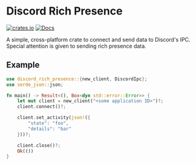 # Discord Rich Presence
[![crates.io](https://img.shields.io/crates/v/discord-rich-presence.svg)](https://crates.io/crates/discord-rich-presence)
[![Docs](https://docs.rs/discord-rich-presence/badge.svg?version=0.1.5)](https://docs.rs/discord-rich-presence)


A simple, cross-platform crate to connect and send data to Discord's IPC. Special attention is given to sending rich presence data.

## Example
```rust
use discord_rich_presence::{new_client, DiscordIpc};
use serde_json::json;

fn main() -> Result<(), Box<dyn std::error::Error>> {
    let mut client = new_client("<some application ID>")?;
    client.connect()?;

    client.set_activity(json!({
        "state": "foo",
        "details": "bar"
    }))?;

    client.close()?;
    Ok(())
}
```
